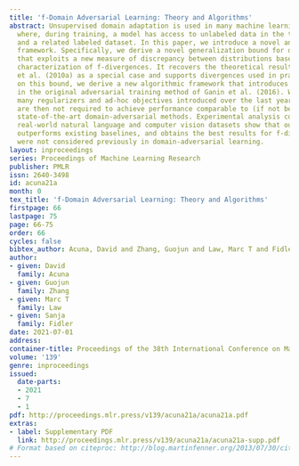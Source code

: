 ```yaml
---
title: 'f-Domain Adversarial Learning: Theory and Algorithms'
abstract: Unsupervised domain adaptation is used in many machine learning applications
  where, during training, a model has access to unlabeled data in the target domain,
  and a related labeled dataset. In this paper, we introduce a novel and general domain-adversarial
  framework. Specifically, we derive a novel generalization bound for domain adaptation
  that exploits a new measure of discrepancy between distributions based on a variational
  characterization of f-divergences. It recovers the theoretical results from Ben-David
  et al. (2010a) as a special case and supports divergences used in practice. Based
  on this bound, we derive a new algorithmic framework that introduces a key correction
  in the original adversarial training method of Ganin et al. (2016). We show that
  many regularizers and ad-hoc objectives introduced over the last years in this framework
  are then not required to achieve performance comparable to (if not better than)
  state-of-the-art domain-adversarial methods. Experimental analysis conducted on
  real-world natural language and computer vision datasets show that our framework
  outperforms existing baselines, and obtains the best results for f-divergences that
  were not considered previously in domain-adversarial learning.
layout: inproceedings
series: Proceedings of Machine Learning Research
publisher: PMLR
issn: 2640-3498
id: acuna21a
month: 0
tex_title: 'f-Domain Adversarial Learning: Theory and Algorithms'
firstpage: 66
lastpage: 75
page: 66-75
order: 66
cycles: false
bibtex_author: Acuna, David and Zhang, Guojun and Law, Marc T and Fidler, Sanja
author:
- given: David
  family: Acuna
- given: Guojun
  family: Zhang
- given: Marc T
  family: Law
- given: Sanja
  family: Fidler
date: 2021-07-01
address:
container-title: Proceedings of the 38th International Conference on Machine Learning
volume: '139'
genre: inproceedings
issued:
  date-parts:
  - 2021
  - 7
  - 1
pdf: http://proceedings.mlr.press/v139/acuna21a/acuna21a.pdf
extras:
- label: Supplementary PDF
  link: http://proceedings.mlr.press/v139/acuna21a/acuna21a-supp.pdf
# Format based on citeproc: http://blog.martinfenner.org/2013/07/30/citeproc-yaml-for-bibliographies/
---
```

